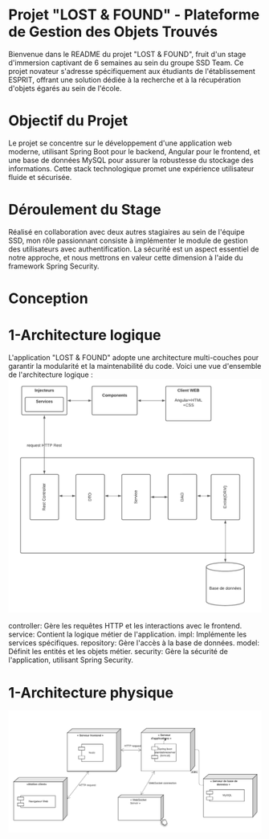 # Projet "LOST & FOUND" - Plateforme de Gestion des Objets Trouvés 
Bienvenue dans le README du projet "LOST & FOUND", fruit d'un stage d'immersion captivant de 6 semaines au sein du groupe SSD Team. Ce projet novateur s'adresse spécifiquement aux étudiants de l'établissement ESPRIT,
offrant une solution dédiée à la recherche et à la récupération d'objets égarés au sein de l'école.
# Objectif du Projet
Le projet se concentre sur le développement d'une application web moderne, utilisant Spring Boot pour le backend, Angular pour le frontend, et une base de données MySQL pour 
assurer la robustesse du stockage des informations. Cette stack technologique promet une expérience utilisateur fluide et sécurisée.
# Déroulement du Stage
Réalisé en collaboration avec deux autres stagiaires au sein de l'équipe SSD, mon rôle passionnant consiste à implémenter le module de gestion des utilisateurs avec authentification. La sécurité est un aspect essentiel de notre approche,
et nous mettrons en valeur cette dimension à l'aide du framework Spring Security.
# Conception 
# 1-Architecture logique 
L'application "LOST & FOUND" adopte une architecture multi-couches pour garantir la modularité et la maintenabilité du code. Voici une vue d'ensemble de l'architecture logique :
![Aperçu de la Plateforme E-sport](./Diagrammevierge(5).png)

controller: Gère les requêtes HTTP et les interactions avec le frontend.
service: Contient la logique métier de l'application.
impl: Implémente les services spécifiques.
repository: Gère l'accès à la base de données.
model: Définit les entités et les objets métier.
security: Gère la sécurité de l'application, utilisant Spring Security.
# 1-Architecture physique 
![Aperçu de la Plateforme E-sport](./Architecturephysique.png)


